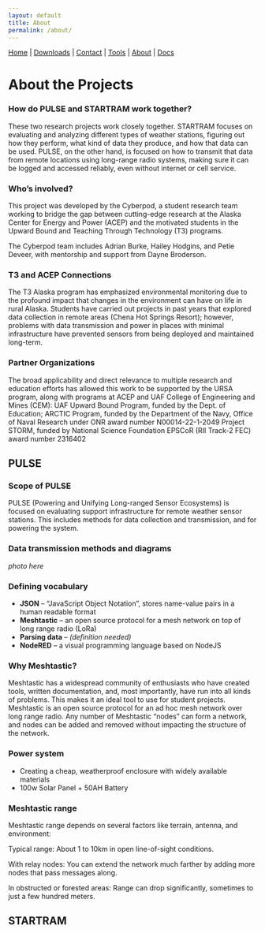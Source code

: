 ```yaml
---
layout: default
title: About
permalink: /about/
---
```

<nav>
  <a href="{{ '/' | relative_url }}">Home</a> |
  <a href="{{ '/downloads/' | relative_url }}">Downloads</a> |
  <a href="{{ '/contact/' | relative_url }}">Contact</a> |
  <a href="{{ '/tools/' | relative_url }}">Tools</a> |
  <a href="{{ '/about/' | relative_url }}">About</a> |
  <a href="{{ '/docs/' | relative_url }}">Docs</a>
</nav>

# About the Projects
### How do PULSE and STARTRAM work together?

These two research projects work closely together. STARTRAM focuses on evaluating and analyzing different types of weather stations, figuring out how they perform, what kind of data they produce, and how that data can be used. PULSE, on the other hand, is focused on how to transmit that data from remote locations using long-range radio systems, making sure it can be logged and accessed reliably, even without internet or cell service.

### Who’s involved?
This project was developed by the Cyberpod, a student research team working to bridge the gap between cutting-edge research at the Alaska Center for Energy and Power (ACEP) and the motivated students in the Upward Bound and Teaching Through Technology (T3) programs.

The Cyberpod team includes Adrian Burke, Hailey Hodgins, and Petie Deveer, with mentorship and support from Dayne Broderson.

### T3 and ACEP Connections
The T3 Alaska program has emphasized environmental monitoring due to the profound impact that changes in the environment can have on life in rural Alaska. Students have carried out projects in past years that explored data collection in remote areas (Chena Hot Springs Resort); however, problems with data transmission and power in places with minimal infrastructure have prevented sensors from being deployed and maintained long-term.

### Partner Organizations
The broad applicability and direct relevance to multiple research and education efforts has allowed this work to be supported by the URSA program, along with programs at ACEP and UAF College of Engineering and Mines (CEM): 
UAF Upward Bound Program, funded by the Dept. of Education;
ARCTIC Program, funded by the Department of the Navy, Office of Naval Research under ONR award number N00014-22-1-2049
Project STORM, funded by National Science Foundation EPSCoR (RII Track-2 FEC) award number 2316402



## PULSE
### Scope of PULSE

PULSE (Powering and Unifying Long-ranged Sensor Ecosystems) is focused on evaluating support infrastructure for remote weather sensor stations. This includes methods for data collection and transmission, and for powering the system.

### Data transmission methods and diagrams
*photo here*

### Defining vocabulary

- **JSON** – “JavaScript Object Notation”, stores name-value pairs in a human readable format  
- **Meshtastic** – an open source protocol for a mesh network on top of long range radio (LoRa)  
- **Parsing data** – *(definition needed)*  
- **NodeRED** – a visual programming language based on NodeJS  

### Why Meshtastic?

Meshtastic has a widespread community of enthusiasts who have created tools, written documentation, and, most importantly, have run into all kinds of problems. This makes it an ideal tool to use for student projects. Meshtastic is an open source protocol for an ad hoc mesh network over long range radio. Any number of Meshtastic “nodes” can form a network, and nodes can be added and removed without impacting the structure of the network.

### Power system

- Creating a cheap, weatherproof enclosure with widely available materials  
- 100w Solar Panel + 50AH Battery  

### Meshtastic range

Meshtastic range depends on several factors like terrain, antenna, and environment:

Typical range: About 1 to 10km in open line-of-sight conditions.

With relay nodes: You can extend the network much farther by adding more nodes that pass messages along.

In obstructed or forested areas: Range can drop significantly, sometimes to just a few hundred meters.

## STARTRAM
